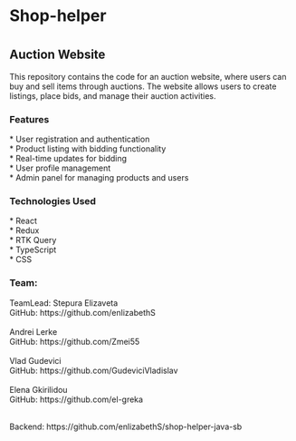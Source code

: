 <h1>Shop-helper<h1>

<h2>Auction Website</h2>

<p>
This repository contains the code for an auction website, where users can buy and sell items through auctions. 
The website allows users to create listings, place bids, and manage their auction activities.</p>

<h3>Features</h3>

<p>
* User registration and authentication <br>
* Product listing with bidding functionality <br>
* Real-time updates for bidding <br>
* User profile management <br>
* Admin panel for managing products and users <br>
</p>

<h3>Technologies Used</h3>

<p>
* React <br>
* Redux  <br>
* RTK Query <br>
* TypeScript <br>
* CSS <br>
</p>

<h3>Team:</h3>

<p>
TeamLead: Stepura Elizaveta <br> 
  GitHub: https://github.com/enlizabethS  <br> <br>
Andrei Lerke <br> 
  GitHub: https://github.com/Zmei55 <br> <br>
Vlad Gudevici <br> 
  GitHub: https://github.com/GudeviciVladislav <br> <br>
Elena Gkirilidou  <br> 
  GitHub: https://github.com/el-greka<br> <br>

</p>

<p>Backend: https://github.com/enlizabethS/shop-helper-java-sb</p>
